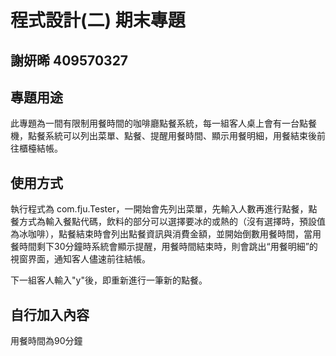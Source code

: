 # 程式設計(二) 期末專題
## 謝妍晞 409570327

## 專題用途
此專題為一間有限制用餐時間的咖啡廳點餐系統，每一組客人桌上會有一台點餐機，點餐系統可以列出菜單、點餐、提醒用餐時間、顯示用餐明細，用餐結束後前往櫃檯結帳。

## 使用方式
執行程式為 com.fju.Tester，一開始會先列出菜單，先輸入人數再進行點餐，點餐方式為輸入餐點代碼，飲料的部分可以選擇要冰的或熱的（沒有選擇時，預設值為冰咖啡），點餐結束時會列出點餐資訊與消費金額，並開始倒數用餐時間，當用餐時間剩下30分鐘時系統會顯示提醒，用餐時間結束時，則會跳出“用餐明細”的視窗界面，通知客人儘速前往結帳。

下一組客人輸入"y"後，即重新進行一筆新的點餐。

## 自行加入內容
用餐時間為90分鐘